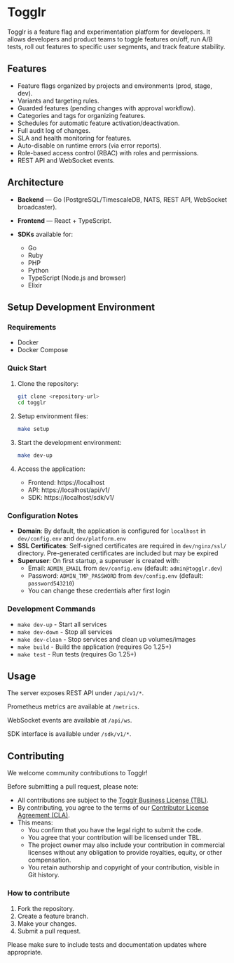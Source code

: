 # Togglr

Togglr is a feature flag and experimentation platform for developers.
It allows developers and product teams to toggle features on/off, run A/B tests, roll out features to specific user segments, and track feature stability.

## Features

* Feature flags organized by projects and environments (prod, stage, dev).
* Variants and targeting rules.
* Guarded features (pending changes with approval workflow).
* Categories and tags for organizing features.
* Schedules for automatic feature activation/deactivation.
* Full audit log of changes.
* SLA and health monitoring for features.
* Auto-disable on runtime errors (via error reports).
* Role-based access control (RBAC) with roles and permissions.
* REST API and WebSocket events.

## Architecture

* **Backend** — Go (PostgreSQL/TimescaleDB, NATS, REST API, WebSocket broadcaster).
* **Frontend** — React + TypeScript.
* **SDKs** available for:

    * Go
    * Ruby
    * PHP
    * Python
    * TypeScript (Node.js and browser)
    * Elixir

## Setup Development Environment

### Requirements

- Docker
- Docker Compose

### Quick Start

1. Clone the repository:
   ```bash
   git clone <repository-url>
   cd togglr
   ```

2. Setup environment files:
   ```bash
   make setup
   ```

3. Start the development environment:
   ```bash
   make dev-up
   ```

4. Access the application:
   - Frontend: https://localhost
   - API: https://localhost/api/v1/
   - SDK: https://localhost/sdk/v1/

### Configuration Notes

- **Domain**: By default, the application is configured for `localhost` in `dev/config.env` and `dev/platform.env`
- **SSL Certificates**: Self-signed certificates are required in `dev/nginx/ssl/` directory. Pre-generated certificates are included but may be expired
- **Superuser**: On first startup, a superuser is created with:
  - Email: `ADMIN_EMAIL` from `dev/config.env` (default: `admin@togglr.dev`)
  - Password: `ADMIN_TMP_PASSWORD` from `dev/config.env` (default: `password543210`)
  - You can change these credentials after first login

### Development Commands

- `make dev-up` - Start all services
- `make dev-down` - Stop all services
- `make dev-clean` - Stop services and clean up volumes/images
- `make build` - Build the application (requires Go 1.25+)
- `make test` - Run tests (requires Go 1.25+)

## Usage

The server exposes REST API under `/api/v1/*`.

Prometheus metrics are available at `/metrics`.

WebSocket events are available at `/api/ws`.

SDK interface is available under `/sdk/v1/*`.

## Contributing

We welcome community contributions to Togglr!

Before submitting a pull request, please note:

- All contributions are subject to the [Togglr Business License (TBL)](./LICENSE).
- By contributing, you agree to the terms of our [Contributor License Agreement (CLA)](./CLA.md).
- This means:
    - You confirm that you have the legal right to submit the code.
    - You agree that your contribution will be licensed under TBL.
    - The project owner may also include your contribution in commercial licenses without any obligation to provide royalties, equity, or other compensation.
    - You retain authorship and copyright of your contribution, visible in Git history.

### How to contribute

1. Fork the repository.
2. Create a feature branch.
3. Make your changes.
4. Submit a pull request.

Please make sure to include tests and documentation updates where appropriate.
